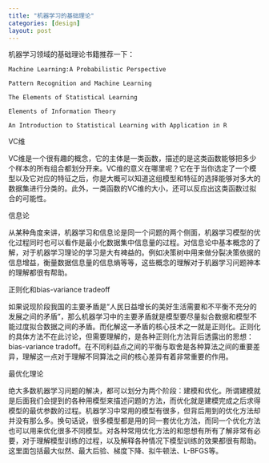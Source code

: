 ```yaml
---
title: "机器学习的基础理论"
categories: [design]
layout: post
---
```


机器学习领域的基础理论书籍推荐一下：

    Machine Learning:A Probabilistic Perspective

    Pattern Recognition and Machine Learning

    The Elements of Statistical Learning

    Elements of Information Theory

    An Introduction to Statistical Learning with Application in R


VC维

VC维是一个很有趣的概念，它的主体是一类函数，描述的是这类函数能够把多少个样本的所有组合都划分开来。VC维的意义在哪里呢？它在于当你选定了一个模型以及它对应的特征之后，你是大概可以知道这组模型和特征的选择能够对多大的数据集进行分类的。此外，一类函数的VC维的大小，还可以反应出这类函数过拟合的可能性。

信息论

从某种角度来讲，机器学习和信息论是同一个问题的两个侧面，机器学习模型的优化过程同时也可以看作是最小化数据集中信息量的过程。对信息论中基本概念的了解，对于机器学习理论的学习是大有裨益的。例如决策树中用来做分裂决策依据的信息增益，衡量数据信息量的信息熵等等，这些概念的理解对于机器学习问题神本的理解都很有帮助。

正则化和bias-variance tradeoff

如果说现阶段我国的主要矛盾是“人民日益增长的美好生活需要和不平衡不充分的发展之间的矛盾”，那么机器学习中的主要矛盾就是模型要尽量拟合数据和模型不能过度拟合数据之间的矛盾。而化解这一矛盾的核心技术之一就是正则化。正则化的具体方法不在此讨论，但需要理解的，是各种正则化方法背后透露出的思想：bias-variance tradoff。在不同利益点之间的平衡与取舍是各种算法之间的重要差异，理解这一点对于理解不同算法之间的核心差异有着非常重要的作用。

最优化理论

绝大多数机器学习问题的解决，都可以划分为两个阶段：建模和优化。所谓建模就是后面我们会提到的各种用模型来描述问题的方法，而优化就是建模完成之后求得模型的最优参数的过程。机器学习中常用的模型有很多，但背后用到的优化方法却并没有那么多。换句话说，很多模型都是用的同一套优化方法，而同一个优化方法也可以用来优化很多不同模型。对各种常用优化方法的和思想有所有了解非常有必要，对于理解模型训练的过程，以及解释各种情况下模型训练的效果都很有帮助。这里面包括最大似然、最大后验、梯度下降、拟牛顿法、L-BFGS等。
